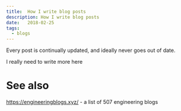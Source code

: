 ```yaml
---
title:	How I write blog posts
description: How I write blog posts
date:   2018-02-25
tags:
  - blogs
---
```


Every post is continually updated, and ideally never goes out of date.

I really need to write more here

# See also
https://engineeringblogs.xyz/ - a list of 507 engineering blogs